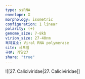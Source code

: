 ```yaml
---
type: ssRNA
envelope: X
morphology: isometric
configuration: 1 linear
polarity: (+)
genome_size: 7-8kb
virion_size: 27-40nm
복제효소: Viral RNA polymerase
site: 세포질
구분: 기말27
share: "true"
---
```

![[27. Caliciviridae|27. Caliciviridae]]

